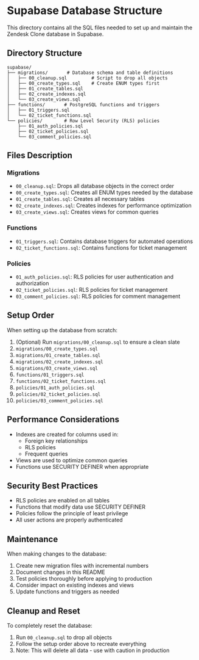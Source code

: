 # Supabase Database Structure

This directory contains all the SQL files needed to set up and maintain the Zendesk Clone database in Supabase.

## Directory Structure

```
supabase/
├── migrations/       # Database schema and table definitions
│   ├── 00_cleanup.sql         # Script to drop all objects
│   ├── 00_create_types.sql    # Create ENUM types first
│   ├── 01_create_tables.sql
│   ├── 02_create_indexes.sql
│   └── 03_create_views.sql
├── functions/       # PostgreSQL functions and triggers
│   ├── 01_triggers.sql
│   └── 02_ticket_functions.sql
└── policies/        # Row Level Security (RLS) policies
    ├── 01_auth_policies.sql
    ├── 02_ticket_policies.sql
    └── 03_comment_policies.sql
```

## Files Description

### Migrations
- `00_cleanup.sql`: Drops all database objects in the correct order
- `00_create_types.sql`: Creates all ENUM types needed by the database
- `01_create_tables.sql`: Creates all necessary tables
- `02_create_indexes.sql`: Creates indexes for performance optimization
- `03_create_views.sql`: Creates views for common queries

### Functions
- `01_triggers.sql`: Contains database triggers for automated operations
- `02_ticket_functions.sql`: Contains functions for ticket management

### Policies
- `01_auth_policies.sql`: RLS policies for user authentication and authorization
- `02_ticket_policies.sql`: RLS policies for ticket management
- `03_comment_policies.sql`: RLS policies for comment management

## Setup Order

When setting up the database from scratch:

1. (Optional) Run `migrations/00_cleanup.sql` to ensure a clean slate
2. `migrations/00_create_types.sql`
3. `migrations/01_create_tables.sql`
4. `migrations/02_create_indexes.sql`
5. `migrations/03_create_views.sql`
6. `functions/01_triggers.sql`
7. `functions/02_ticket_functions.sql`
8. `policies/01_auth_policies.sql`
9. `policies/02_ticket_policies.sql`
10. `policies/03_comment_policies.sql`

## Performance Considerations

- Indexes are created for columns used in:
  - Foreign key relationships
  - RLS policies
  - Frequent queries
- Views are used to optimize common queries
- Functions use SECURITY DEFINER when appropriate

## Security Best Practices

- RLS policies are enabled on all tables
- Functions that modify data use SECURITY DEFINER
- Policies follow the principle of least privilege
- All user actions are properly authenticated

## Maintenance

When making changes to the database:
1. Create new migration files with incremental numbers
2. Document changes in this README
3. Test policies thoroughly before applying to production
4. Consider impact on existing indexes and views
5. Update functions and triggers as needed

## Cleanup and Reset

To completely reset the database:
1. Run `00_cleanup.sql` to drop all objects
2. Follow the setup order above to recreate everything
3. Note: This will delete all data - use with caution in production 